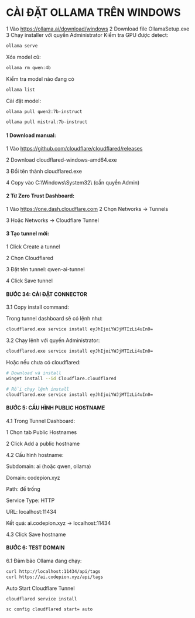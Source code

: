 # CÀI ĐẶT OLLAMA TRÊN WINDOWS
1 Vào https://ollama.ai/download/windows
2 Download file OllamaSetup.exe
3 Chạy installer với quyền Administrator
Kiểm tra GPU được detect:
```bash
ollama serve
```
Xóa model cũ:
```bash
ollama rm qwen:4b
```
Kiểm tra model nào đang có
```bash
ollama list
```
Cài đặt model:
```bash
ollama pull qwen2:7b-instruct
```
```bash
ollama pull mistral:7b-instruct
```
#### 1 Download manual:
1 Vào https://github.com/cloudflare/cloudflared/releases

2 Download cloudflared-windows-amd64.exe

3 Đổi tên thành cloudflared.exe

4 Copy vào C:\Windows\System32\ (cần quyền Admin)

#### 2 Từ Zero Trust Dashboard:

1 Vào https://one.dash.cloudflare.com
2 Chọn Networks → Tunnels

3 Hoặc Networks → Cloudflare Tunnel

#### 3 Tạo tunnel mới:

1 Click Create a tunnel

2 Chọn Cloudflared

3 Đặt tên tunnel: qwen-ai-tunnel

4 Click Save tunnel

#### BƯỚC 34: CÀI ĐẶT CONNECTOR

3.1 Copy install command:

Trong tunnel dashboard sẽ có lệnh như:

```bash
cloudflared.exe service install eyJhIjoiYWJjMTIzLi4uIn0=
```

3.2 Chạy lệnh với quyền Administrator:

```bash
cloudflared.exe service install eyJhIjoiYWJjMTIzLi4uIn0=
```

Hoặc nếu chưa có cloudflared:

```bash
# Download và install
winget install --id Cloudflare.cloudflared

# Rồi chạy lệnh install
cloudflared.exe service install eyJhIjoiYWJjMTIzLi4uIn0=
```

#### BƯỚC 5: CẤU HÌNH PUBLIC HOSTNAME

4.1 Trong Tunnel Dashboard:

1 Chọn tab Public Hostnames

2 Click Add a public hostname

4.2 Cấu hình hostname:

 Subdomain: ai (hoặc qwen, ollama)
 
 Domain: codepion.xyz
 
 Path: để trống
 
 Service Type: HTTP
 
 URL: localhost:11434
 
Kết quả: ai.codepion.xyz → localhost:11434

4.3 Click Save hostname

#### BƯỚC 6: TEST DOMAIN

6.1 Đảm bảo Ollama đang chạy:

```bash
curl http://localhost:11434/api/tags
curl https://ai.codepion.xyz/api/tags
```

Auto Start Cloudflare Tunnel

```bash
cloudflared service install
```

```bash
sc config cloudflared start= auto
```
